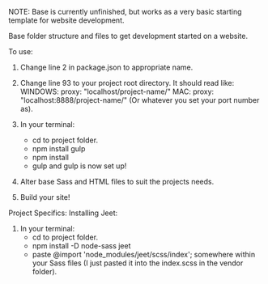 NOTE: Base is currently unfinished, but works as a very basic starting template for website development.

Base folder structure and files to get development started on a website.

To use:
1.  Change line 2 in package.json to appropriate name.

2.  Change line 93 to your project root directory. It should read like:
      WINDOWS: proxy: "localhost/project-name/"
      MAC: proxy: "localhost:8888/project-name/" (Or whatever you set your port number as).

3.  In your terminal:
    - cd to project folder.
    - npm install gulp
    - npm install
    - gulp
    and gulp is now set up!

4. Alter base Sass and HTML files to suit the projects needs.
5. Build your site!

Project Specifics: Installing Jeet:
1.  In your terminal:
    - cd to project folder.
    - npm install -D node-sass jeet
    - paste
        @import 'node_modules/jeet/scss/index';
      somewhere within your Sass files (I just pasted it into the index.scss in the vendor folder). 
